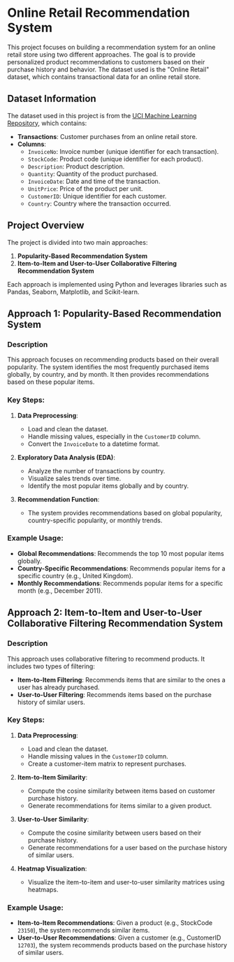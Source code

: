 # Online Retail Recommendation System

This project focuses on building a recommendation system for an online retail store using two different approaches. The goal is to provide personalized product recommendations to customers based on their purchase history and behavior. The dataset used is the "Online Retail" dataset, which contains transactional data for an online retail store.

## Dataset Information
The dataset used in this project is from the [UCI Machine Learning Repository](https://archive.ics.uci.edu/ml/datasets/Online+Retail), which contains:
- **Transactions**: Customer purchases from an online retail store.
- **Columns**:
  - `InvoiceNo`: Invoice number (unique identifier for each transaction).
  - `StockCode`: Product code (unique identifier for each product).
  - `Description`: Product description.
  - `Quantity`: Quantity of the product purchased.
  - `InvoiceDate`: Date and time of the transaction.
  - `UnitPrice`: Price of the product per unit.
  - `CustomerID`: Unique identifier for each customer.
  - `Country`: Country where the transaction occurred.

## Project Overview

The project is divided into two main approaches:

1. **Popularity-Based Recommendation System**
2. **Item-to-Item and User-to-User Collaborative Filtering Recommendation System**

Each approach is implemented using Python and leverages libraries such as Pandas, Seaborn, Matplotlib, and Scikit-learn.

## Approach 1: Popularity-Based Recommendation System

### Description
This approach focuses on recommending products based on their overall popularity. The system identifies the most frequently purchased items globally, by country, and by month. It then provides recommendations based on these popular items.

### Key Steps:
1. **Data Preprocessing**: 
   - Load and clean the dataset.
   - Handle missing values, especially in the `CustomerID` column.
   - Convert the `InvoiceDate` to a datetime format.

2. **Exploratory Data Analysis (EDA)**:
   - Analyze the number of transactions by country.
   - Visualize sales trends over time.
   - Identify the most popular items globally and by country.

3. **Recommendation Function**:
   - The system provides recommendations based on global popularity, country-specific popularity, or monthly trends.

### Example Usage:
- **Global Recommendations**: Recommends the top 10 most popular items globally.
- **Country-Specific Recommendations**: Recommends popular items for a specific country (e.g., United Kingdom).
- **Monthly Recommendations**: Recommends popular items for a specific month (e.g., December 2011).

## Approach 2: Item-to-Item and User-to-User Collaborative Filtering Recommendation System

### Description
This approach uses collaborative filtering to recommend products. It includes two types of filtering:
- **Item-to-Item Filtering**: Recommends items that are similar to the ones a user has already purchased.
- **User-to-User Filtering**: Recommends items based on the purchase history of similar users.

### Key Steps:
1. **Data Preprocessing**:
   - Load and clean the dataset.
   - Handle missing values in the `CustomerID` column.
   - Create a customer-item matrix to represent purchases.

2. **Item-to-Item Similarity**:
   - Compute the cosine similarity between items based on customer purchase history.
   - Generate recommendations for items similar to a given product.

3. **User-to-User Similarity**:
   - Compute the cosine similarity between users based on their purchase history.
   - Generate recommendations for a user based on the purchase history of similar users.

4. **Heatmap Visualization**:
   - Visualize the item-to-item and user-to-user similarity matrices using heatmaps.

### Example Usage:
- **Item-to-Item Recommendations**: Given a product (e.g., StockCode `23150`), the system recommends similar items.
- **User-to-User Recommendations**: Given a customer (e.g., CustomerID `12703`), the system recommends products based on the purchase history of similar users.
